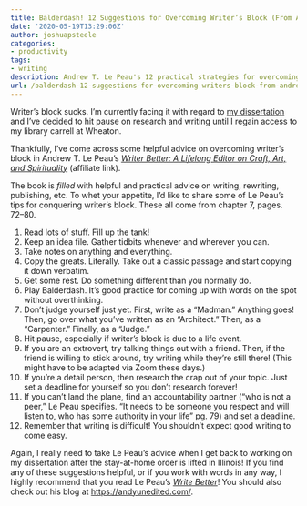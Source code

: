 ```yaml
---
title: Balderdash! 12 Suggestions for Overcoming Writer’s Block (From Andrew T. Le Peau’s “Write Better”)
date: '2020-05-19T13:29:06Z'
author: joshuapsteele
categories:
- productivity
tags:
- writing
description: Andrew T. Le Peau's 12 practical strategies for overcoming writer's block when dissertation progress stalls.
url: /balderdash-12-suggestions-for-overcoming-writers-block-from-andrew-t-le-peaus-write-better/
---
```

Writer’s block sucks. I’m currently facing it with regard to [my dissertation](https://joshuapsteele.com/heres-the-elevator-pitch-for-my-dissertation-proposal-scriptural-but-not-religious/) and I’ve decided to hit pause on research and writing until I regain access to my library carrell at Wheaton.

Thankfully, I’ve come across some helpful advice on overcoming writer’s block in Andrew T. Le Peau’s [*Writer Better: A Lifelong Editor on Craft, Art, and Spirituality*](https://amzn.to/2ZuTZC3) (affiliate link).

The book is *filled* with helpful and practical advice on writing, rewriting, publishing, etc. To whet your appetite, I’d like to share some of Le Peau’s tips for conquering writer’s block. These all come from chapter 7, pages. 72–80.

1. Read lots of stuff. Fill up the tank!
2. Keep an idea file. Gather tidbits whenever and wherever you can.
3. Take notes on anything and everything.
4. Copy the greats. Literally. Take out a classic passage and start copying it down verbatim.
5. Get some rest. Do something different than you normally do.
6. Play Balderdash. It’s good practice for coming up with words on the spot without overthinking.
7. Don’t judge yourself just yet. First, write as a “Madman.” Anything goes! Then, go over what you’ve written as an “Architect.” Then, as a “Carpenter.” Finally, as a “Judge.”
8. Hit pause, especially if writer’s block is due to a life event.
9. If you are an extrovert, try talking things out with a friend. Then, if the friend is willing to stick around, try writing while they’re still there! (This might have to be adapted via Zoom these days.)
10. If you’re a detail person, then research the crap out of your topic. Just set a deadline for yourself so you don’t research forever!
11. If you can’t land the plane, find an accountability partner (“who is not a peer,” Le Peau specifies. “It needs to be someone you respect and will listen to, who has some authority in your life” pg. 79) and set a deadline.
12. Remember that writing is difficult! You shouldn’t expect good writing to come easy.

Again, I really need to take Le Peau’s advice when I get back to working on my dissertation after the stay-at-home order is lifted in Illinois! If you find any of these suggestions helpful, or if you work with words in any way, I highly recommend that you read Le Peau’s [*Write Better*](https://amzn.to/2ZuTZC3)! You should also check out his blog at <https://andyunedited.com/>.